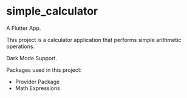 # simple_calculator

A Flutter App.

This project is a calculator application that performs simple arithmetic operations.

Dark Mode Support.

Packages used in this project:

- Provider Package
- Math Expressions
